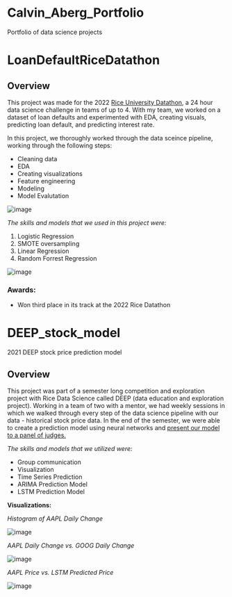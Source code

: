 # Calvin_Aberg_Portfolio
Portfolio of data science projects

# LoanDefaultRiceDatathon
## Overview
This project was made for the 2022 [Rice University Datathon](https://datathon.rice.edu), a 24 hour data science challenge in teams of up to 4. With my team, we worked on a dataset of loan defaults and experimented with EDA, creating visuals, predicting loan default, and predicting interest rate.

In this project, we thoroughly worked through the data sceince pipeline, working through the following steps: 
- Cleaning data
- EDA
- Creating visualizations
- Feature engineering
- Modeling
- Model Evalutation

![image](https://user-images.githubusercontent.com/98669438/192065883-20678092-a56d-4f76-8b7e-556920ed008d.png)

*The skills and models that we used in this project were:*
1. Logistic Regression
2. SMOTE oversampling
3. Linear Regression
4. Random Forrest Regression

![image](https://user-images.githubusercontent.com/98669438/192065938-84868bdc-3698-431e-8a4b-b494ca0596c9.png)

### Awards:
- Won third place in its track at the 2022 Rice Datathon


# DEEP_stock_model
2021 DEEP stock price prediction model
## Overview
This project was part of a semester long competition and exploration project with Rice Data Science called DEEP (data education and exploration project). Working in a team of two with a mentor, we had weekly sessions in which we walked through every step of the data science pipeline with our data - historical stock price data. In the end of the semester, we were able to create a prediction model using neural networks and [present our model to a panel of judges.](https://github.com/calvinaberg1/DEEP_stock_model/blob/main/Calvin%20Aberg%20-%20DEEP%20Final%20Presentation.pptx?raw=true) 

*The skills and models that we utilized were:*
- Group communication
- Visualization
- Time Series Prediction
- ARIMA Prediction Model
- LSTM Prediction Model

**Visualizations:**

*Histogram of AAPL Daily Change*

![image](https://user-images.githubusercontent.com/98669438/194227737-ee47b4b9-b474-42e7-adcd-4a7884d7a06b.png)

*AAPL Daily Change vs. GOOG Daily Change*

![image](https://user-images.githubusercontent.com/98669438/194227968-9b535e06-9e91-446c-9ee9-01715ba9933c.png)

*AAPL Price vs. LSTM Predicted Price*

![image](https://user-images.githubusercontent.com/98669438/194228084-86328516-941e-43f4-a2a0-b3926f9170a2.png)


